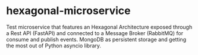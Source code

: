 # hexagonal-microservice
Test microservice that features an Hexagonal Architecture exposed through a Rest API (FastAPI) and connected to a Message Broker (RabbitMQ) for consume and publish events. MongoDB as persistent storage and getting the most out of Python asyncio library.
